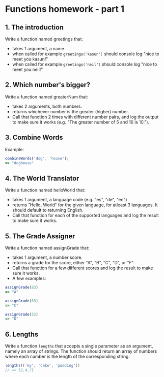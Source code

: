 # Functions homework - part 1

## 1. The introduction
Write a function named greetings that:
- takes 1 argument, a name
- when called for example `greetings('kasun')` should console log "nice to meet you kasun!"
- when called for example `greetings('neil')` should console log "nice to meet you neil!"

## 2. Which number's bigger?
Write a function named greaterNum that:
- takes 2 arguments, both numbers.
- returns whichever number is the greater (higher) number.
- Call that function 2 times with different number pairs, and log the output to make sure it works (e.g. "The greater number of 5 and 10 is 10.").

## 3. Combine Words
Example: 
```javascript
combineWords('dog', 'house');
=> "doghouse"
```

## 4. The World Translator
Write a function named helloWorld that:
- takes 1 argument, a language code (e.g. "es", "de", "en")
- returns "Hello, World" for the given language, for atleast 3 languages. It should default to returning English.
- Call that function for each of the supported languages and log the result to make sure it works.

## 5. The Grade Assigner
Write a function named assignGrade that:
- takes 1 argument, a number score.
- returns a grade for the score, either "A", "B", "C", "D", or "F".
- Call that function for a few different scores and log the result to make sure it works.
- A few examples:
```javascript
assignGrade(83)
=> "A"

assignGrade(68)
=> "C"

assignGrade(52)
=> "D"
```

## 6. Lengths
Write a function `lengths` that accepts a single parameter as an argument, namely an array of strings. The function should return an array of numbers where each number is the length of the corresponding string:
```javascript
lengths(['my', 'cake', 'pudding'])
// => [2,4,7]
```